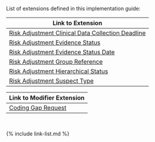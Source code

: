 
List of extensions defined in this implementation guide:

|Link to Extension|
|---|
|[Risk Adjustment Clinical Data Collection Deadline](StructureDefinition-ra-clinicalDataCollectionDeadline.html)|
|[Risk Adjustment Evidence Status](StructureDefinition-ra-evidenceStatus.html)|
|[Risk Adjustment Evidence Status Date](StructureDefinition-ra-evidenceStatusDate.html)|
|[Risk Adjustment Group Reference](StructureDefinition-ra-groupReference.html)|
|[Risk Adjustment Hierarchical Status](StructureDefinition-ra-hierarchicalStatus.html)|
|[Risk Adjustment Suspect Type](StructureDefinition-ra-suspectType.html)|

<div class="bg-success" markdown="1">

|Link to Modifier Extension|
|---|
|[Coding Gap Request](StructureDefinition-ra-codingGapRequest.html)|

</div><!-- new-content -->

<br />

{% include link-list.md %}

